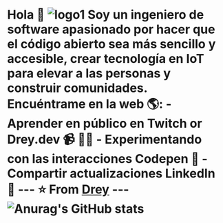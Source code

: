 # Hola 💬 ![logo1](https://github.com/) Soy un ingeniero de software apasionado por hacer que el código abierto sea más sencillo y accesible, crear tecnología en IoT para elevar a las personas y construir comunidades. Encuéntrame en la web 🌎: - Aprender en público en Twitch or Drey.dev 📹 ✍🏾 - Experimentando con las interacciones Codepen 🏓 - Compartir actualizaciones LinkedIn 💼 --- ⭐️ From [Drey](https://github.com/Dreyuix) --- ![Anurag's GitHub stats](https://github-readme-stats.vercel.app/api?username=Dreyuix&show_icons=true&theme=transparent)
